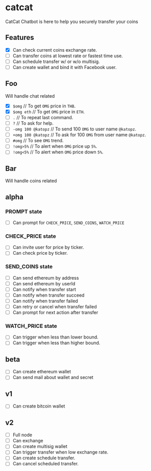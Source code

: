 # catcat
CatCat Chatbot is here to help you securely transfer your coins

## Features
- [x] Can check current coins exchange rate.
- [ ] Can transfer coins at lowest rate or fastest time use.
- [ ] Can schedule transfer w/ or w/o multisig.
- [ ] Can create wallet and bind it with Facebook user.

## Foo
Will handle chat related
- [x] `$omg`             // To get `OMG` price in `THB`.
- [x] `$omg eth`         // To get `OMG` price in `ETH`.
- [ ] `.`                // To repeat last command.
- [ ] `?`                // To ask for help.
- [ ] `-omg 100 @katopz` // To send 100 `OMG` to user name `@katopz`.
- [ ] `+omg 100 @katopz` // To ask for 100 `OMG` from user name `@katopz`.
- [ ] `#omg`             // To see `OMG` trend.
- [ ] `!omg>5%`          // To alert when `OMG` price up `5%`.
- [ ] `!omg<5%`          // To alert when `OMG` price down `5%`.

## Bar
Will handle coins related

## alpha
### PROMPT state
- [ ] Can prompt for `CHECK_PRICE`, `SEND_COINS`, `WATCH_PRICE`

### CHECK_PRICE state
- [ ] Can invite user for price by ticker.
- [ ] Can check price by ticker.

### SEND_COINS state
- [ ] Can send ethereum by address
- [ ] Can send ethereum by userId
- [ ] Can notify when transfer start
- [ ] Can notify when transfer succeed
- [ ] Can notify when transfer failed
- [ ] Can retry or cancel when transfer failed
- [ ] Can prompt for next action after transfer  

### WATCH_PRICE state
- [ ] Can trigger when less than lower bound.
- [ ] Can trigger when less than higher bound.

## beta
- [ ] Can create ethereum wallet
- [ ] Can send mail about wallet and secret

## v1
- [ ] Can create bitcoin wallet

## v2
- [ ] Full node
- [ ] Can exchange
- [ ] Can create multisig wallet
- [ ] Can trigger transfer when low exchange rate.
- [ ] Can create schedule transfer.
- [ ] Can cancel scheduled transfer. 